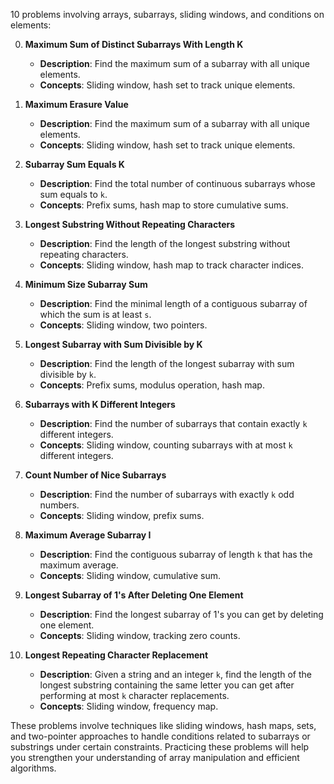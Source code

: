 10 problems involving arrays, subarrays, sliding windows, and conditions on elements:

0. **Maximum Sum of Distinct Subarrays With Length K**

   - **Description**: Find the maximum sum of a subarray with all unique elements.
   - **Concepts**: Sliding window, hash set to track unique elements.

1. **Maximum Erasure Value**

   - **Description**: Find the maximum sum of a subarray with all unique elements.
   - **Concepts**: Sliding window, hash set to track unique elements.

2. **Subarray Sum Equals K**

   - **Description**: Find the total number of continuous subarrays whose sum equals to `k`.
   - **Concepts**: Prefix sums, hash map to store cumulative sums.

3. **Longest Substring Without Repeating Characters**

   - **Description**: Find the length of the longest substring without repeating characters.
   - **Concepts**: Sliding window, hash map to track character indices.

4. **Minimum Size Subarray Sum**

   - **Description**: Find the minimal length of a contiguous subarray of which the sum is at least `s`.
   - **Concepts**: Sliding window, two pointers.

5. **Longest Subarray with Sum Divisible by K**

   - **Description**: Find the length of the longest subarray with sum divisible by `k`.
   - **Concepts**: Prefix sums, modulus operation, hash map.

6. **Subarrays with K Different Integers**

   - **Description**: Find the number of subarrays that contain exactly `k` different integers.
   - **Concepts**: Sliding window, counting subarrays with at most `k` different integers.

7. **Count Number of Nice Subarrays**

   - **Description**: Find the number of subarrays with exactly `k` odd numbers.
   - **Concepts**: Sliding window, prefix sums.

8. **Maximum Average Subarray I**

   - **Description**: Find the contiguous subarray of length `k` that has the maximum average.
   - **Concepts**: Sliding window, cumulative sum.

9. **Longest Subarray of 1's After Deleting One Element**

   - **Description**: Find the longest subarray of 1's you can get by deleting one element.
   - **Concepts**: Sliding window, tracking zero counts.

10. **Longest Repeating Character Replacement**

    - **Description**: Given a string and an integer `k`, find the length of the longest substring containing the same letter you can get after performing at most `k` character replacements.
    - **Concepts**: Sliding window, frequency map.

These problems involve techniques like sliding windows, hash maps, sets, and two-pointer approaches to handle conditions related to subarrays or substrings under certain constraints. Practicing these problems will help you strengthen your understanding of array manipulation and efficient algorithms.

